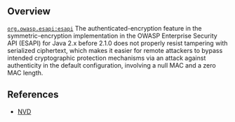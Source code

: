 ## Overview
[`org.owasp.esapi:esapi`](http://search.maven.org/#search%7Cga%7C1%7Ca%3A%22esapi%22)
The authenticated-encryption feature in the symmetric-encryption implementation in the OWASP Enterprise Security API (ESAPI) for Java 2.x before 2.1.0 does not properly resist tampering with serialized ciphertext, which makes it easier for remote attackers to bypass intended cryptographic protection mechanisms via an attack against authenticity in the default configuration, involving a null MAC and a zero MAC length.

## References
- [NVD](https://web.nvd.nist.gov/view/vuln/detail?vulnId=CVE-2013-5679)